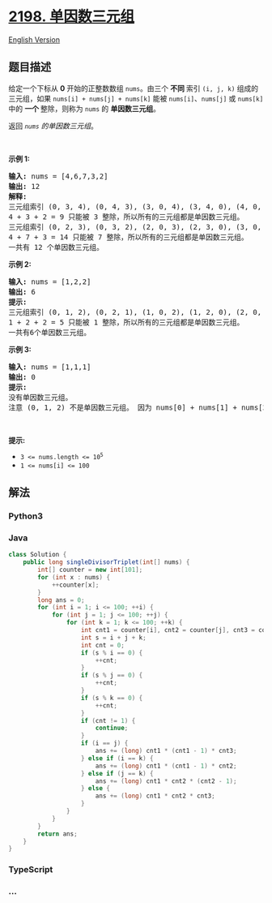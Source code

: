 # [2198. 单因数三元组](https://leetcode.cn/problems/number-of-single-divisor-triplets)

[English Version](/solution/2100-2199/2198.Number%20of%20Single%20Divisor%20Triplets/README_EN.md)

## 题目描述

<!-- 这里写题目描述 -->

<p>给定一个下标从 <strong>0</strong> 开始的正整数数组 <code>nums</code>。由三个&nbsp;<strong>不同&nbsp;</strong>索引&nbsp;<code>(i, j, k)</code> 组成的三元组，如果 <code>nums[i] + nums[j] + nums[k]</code> 能被 <code>nums[i]</code>、<code>nums[j]</code>&nbsp;或 <code>nums[k]</code> 中的&nbsp;<strong>一个&nbsp;</strong>整除，则称为 <code>nums</code> 的&nbsp;<strong>单因数三元组</strong>。</p>

<p>返回 <em><code>nums</code> 的单因数三元组</em>。</p>

<p>&nbsp;</p>

<p><strong>示例 1:</strong></p>

<pre>
<strong>输入:</strong> nums = [4,6,7,3,2]
<strong>输出:</strong> 12
<strong>解释:
</strong>三元组索引 (0, 3, 4), (0, 4, 3), (3, 0, 4), (3, 4, 0), (4, 0, 3), 和 (4, 3, 0) 的值为 [4, 3, 2] (或者说排列为 [4, 3, 2]).
4 + 3 + 2 = 9 只能被 3 整除，所以所有的三元组都是单因数三元组。
三元组索引 (0, 2, 3), (0, 3, 2), (2, 0, 3), (2, 3, 0), (3, 0, 2), 和 (3, 2, 0) 的值为 [4, 7, 3]  (或者说排列为 [4, 7, 3]).
4 + 7 + 3 = 14 只能被 7 整除，所以所有的三元组都是单因数三元组。
一共有 12 个单因数三元组。
</pre>

<p><strong>示例 2:</strong></p>

<pre>
<strong>输入:</strong> nums = [1,2,2]
<strong>输出:</strong> 6
<strong>提示:</strong>
三元组索引 (0, 1, 2), (0, 2, 1), (1, 0, 2), (1, 2, 0), (2, 0, 1), 和 (2, 1, 0) 的值为 [1, 2, 2] (或者说排列为 [1, 2, 2]).
1 + 2 + 2 = 5 只能被 1 整除，所以所有的三元组都是单因数三元组。
一共有6个单因数三元组。</pre>

<p><strong>示例 3:</strong></p>

<pre>
<strong>输入:</strong> nums = [1,1,1]
<strong>输出:</strong> 0
<strong>提示:</strong>
没有单因数三元组。
注意 (0, 1, 2) 不是单因数三元组。 因为 nums[0] + nums[1] + nums[2] = 3，3 可以被 nums[0], nums[1], nums[2] 整除。
</pre>

<p>&nbsp;</p>

<p><strong>提示:</strong></p>

<ul>
	<li><code>3 &lt;= nums.length &lt;= 10<sup>5</sup></code></li>
	<li><code>1 &lt;= nums[i] &lt;= 100</code></li>
</ul>

## 解法

<!-- 这里可写通用的实现逻辑 -->

<!-- tabs:start -->

### **Python3**

<!-- 这里可写当前语言的特殊实现逻辑 -->



### **Java**

<!-- 这里可写当前语言的特殊实现逻辑 -->

```java
class Solution {
    public long singleDivisorTriplet(int[] nums) {
        int[] counter = new int[101];
        for (int x : nums) {
            ++counter[x];
        }
        long ans = 0;
        for (int i = 1; i <= 100; ++i) {
            for (int j = 1; j <= 100; ++j) {
                for (int k = 1; k <= 100; ++k) {
                    int cnt1 = counter[i], cnt2 = counter[j], cnt3 = counter[k];
                    int s = i + j + k;
                    int cnt = 0;
                    if (s % i == 0) {
                        ++cnt;
                    }
                    if (s % j == 0) {
                        ++cnt;
                    }
                    if (s % k == 0) {
                        ++cnt;
                    }
                    if (cnt != 1) {
                        continue;
                    }
                    if (i == j) {
                        ans += (long) cnt1 * (cnt1 - 1) * cnt3;
                    } else if (i == k) {
                        ans += (long) cnt1 * (cnt1 - 1) * cnt2;
                    } else if (j == k) {
                        ans += (long) cnt1 * cnt2 * (cnt2 - 1);
                    } else {
                        ans += (long) cnt1 * cnt2 * cnt3;
                    }
                }
            }
        }
        return ans;
    }
}
```









### **TypeScript**



### **...**

```

```


